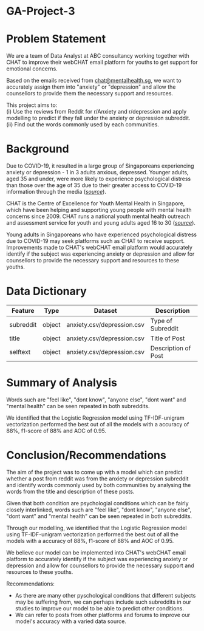 # GA-Project-3

# Problem Statement
We are a team of Data Analyst at ABC consultancy working together with CHAT to improve their webCHAT email platform for youths to get support for emotional concerns. <br>

Based on the emails received from chat@mentalhealth.sg, we want to accurately assign them into "anxiety" or "depression" and allow the counsellors to provide them the necessary support and resources.

This project aims to:<br>
(i) Use the reviews from Reddit for r/Anxiety and r/depression and apply modelling to predict if they fall under the anxiety or depression subreddit.<br>
(ii) Find out the words commonly used by each communities.

# Background

Due to COVID-19, it resulted in a large group of Singaporeans experiencing anxiety or depression - 1 in 3 adults anxious, depressed. Younger adults, aged 35 and under, were more likely to experience psychological distress than those over the age of 35 due to their greater access to COVID-19 information through the media ([*source*](https://www.duke-nus.edu.sg/allnews/covid-19-1-in-3-adults-anxious-depressed)).<br>

CHAT is the Centre of Excellence for Youth Mental Health in Singapore, which have been helping and supporting young people with mental health concerns since 2009. CHAT runs a national youth mental health outreach and assessment service for youth and young adults aged 16 to 30 ([*source*](https://www.imh.com.sg/CHAT/Pages/default.aspx)).<br>

Young adults in Singaporeans who have experienced psychological distress due to COVID-19 may seek platforms such as CHAT to receive support. Improvements made to CHAT's webCHAT email platform would accurately identify if the subject was experiencing anxiety or depression and allow for counsellors to provide the necessary support and resources to these youths.<br>

# Data Dictionary
|Feature|Type|Dataset|Description|
|---|---|---|---|
|subreddit|object|anxiety.csv/depression.csv|Type of Subreddit|
|title|object|anxiety.csv/depression.csv|Title of Post|
|selftext|object|anxiety.csv/depression.csv|Description of Post|

# Summary of Analysis
Words such are "feel like", "dont know", "anyone else", "dont want" and "mental health" can be seen repeated in both subreddits. <br>

We identified that the Logistic Regression model using TF-IDF-unigram vectorization performed the best out of all the models with a accuracy of 88%, f1-score of 88% and AOC of 0.95.

# Conclusion/Recommendations
The aim of the project was to come up with a model which can predict whether a post from reddit was from the anxiety or depression subreddit and identify words commonly used by both communities by analysing the words from the title and description of these posts.<br>

Given that both condition are psychologial conditions which can be fairly closely interlinked, words such are "feel like", "dont know", "anyone else", "dont want" and "mental health" can be seen repeated in both subreddits.<br>

Through our modelling, we identified that the Logistic Regression model using TF-IDF-unigram vectorization performed the best out of all the models with a accuracy of 88%, f1-score of 88% and AOC of 0.95.<br>

We believe our model can be implemented into CHAT's webCHAT email platform to accurately identify if the subject was experiencing anxiety or depression and allow for counsellors to provide the necessary support and resources to these youths.<br>

Recommendations: <br>
- As there are many other pyschological conditions that different subjects may be suffering from, we can perhaps include such subreddits in our studies to improve our model to be able to predict other conditions.<br>
- We can refer to posts from other platforms and forums to improve our model's accuracy with a varied data source.<br>
